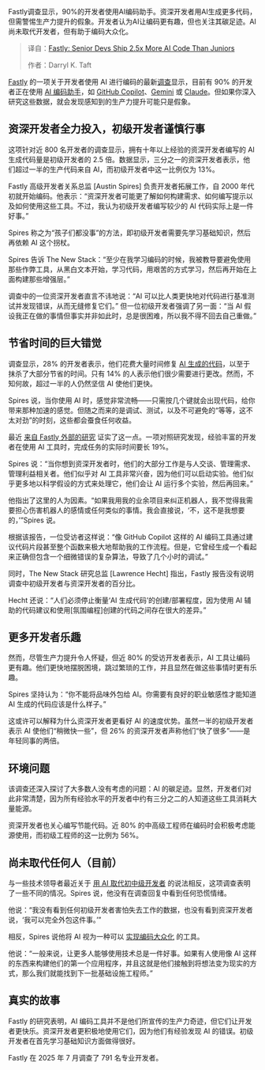 <!--
title: Fastly：高级开发者AI代码产出是初级的2.5倍
cover: https://cdn.thenewstack.io/media/2025/08/3d014f28-sweet-life-yd0mcouiduw-unsplash-1.jpg
summary: Fastly调查显示，90%的开发者使用AI编码助手。资深开发者用AI生成更多代码，但需警惕生产力提升的假象。开发者认为AI让编码更有趣，但也关注其碳足迹。AI尚未取代开发者，但有助于编码大众化。
-->

Fastly调查显示，90%的开发者使用AI编码助手。资深开发者用AI生成更多代码，但需警惕生产力提升的假象。开发者认为AI让编码更有趣，但也关注其碳足迹。AI尚未取代开发者，但有助于编码大众化。

> 译自：[Fastly: Senior Devs Ship 2.5x More AI Code Than Juniors](https://thenewstack.io/fastly-senior-devs-ship-2-5x-more-ai-code-than-juniors/)
> 
> 作者：Darryl K. Taft

[Fastly](https://www.fastly.com/) 的一项关于开发者使用 AI 进行编码的最新[调查](https://www.fastly.com/blog/senior-developers-ship-more-ai-code)显示，目前有 90% 的开发者正在使用 [AI 编码助手](https://thenewstack.io/what-are-ai-code-assistants-and-how-should-you-use-them/)，如 [GitHub Copilot](https://thenewstack.io/github-copilot-a-powerful-controversial-autocomplete-for-developers/)、[Gemini](https://thenewstack.io/gemini-cli-googles-challenge-to-ai-terminal-apps-like-warp/) 或 [Claude](https://thenewstack.io/claude-code-user-base-grows-300-as-anthropic-launches-enterprise-analytics-dashboard/)。但如果你深入研究这些数据，就会发现感知到的生产力提升可能只是假象。

## 资深开发者全力投入，初级开发者谨慎行事

这项针对近 800 名开发者的调查显示，拥有十年以上经验的资深开发者编写的 AI 生成代码量是初级开发者的 2.5 倍。数据显示，三分之一的资深开发者表示，他们超过一半的生产代码来自 AI，而初级开发者中这一比例仅为 13%。

Fastly 高级开发者关系总监 [Austin Spires] 负责开发者拓展工作，自 2000 年代初就开始编码。他表示：“资深开发者可能更了解如何构建需求、如何编写提示以及如何使用这些工具。不过，我认为初级开发者编写较少的 AI 代码实际上是一件好事。”

Spires 称之为“孩子们都没事”的方法，即初级开发者需要先学习基础知识，然后再依赖 AI 这个拐杖。

Spires 告诉 The New Stack：“至少在我学习编码的时候，我被教导要避免使用那些作弊工具，从黑白文本开始，学习代码，用艰苦的方式学习，然后再开始在上面构建那些增强层。”

调查中的一位资深开发者直言不讳地说：“AI 可以比人类更快地对代码进行基准测试并发现错误，从而无缝修复它们。” 但一位初级开发者强调了另一面：“当 AI 假设我正在做的事情但事实并非如此时，总是很困难，所以我不得不回去自己重做。”

## 节省时间的巨大错觉

调查显示，28% 的开发者表示，他们花费大量时间修复 [AI 生成的代码](https://thenewstack.io/ai-generated-code-needs-refactoring-say-76-of-developers/)，以至于抹杀了大部分节省的时间。只有 14% 的人表示他们很少需要进行更改。然而，不知何故，超过一半的人仍然坚信 AI 使他们更快。

Spires 说，当你使用 AI 时，感觉非常流畅——只需按几个键就会出现代码，给你带来那种加速的感觉。但随之而来的是调试、测试，以及不可避免的“等等，这不太对劲”的时刻，这些都会蚕食任何收益。

最近 [来自 Fastly 外部的研究](https://metr.org/blog/2025-07-10-early-2025-ai-experienced-os-dev-study/) 证实了这一点。一项对照研究发现，经验丰富的开发者在使用 AI 工具时，完成任务的实际时间要长 19%。

Spires 说：“当你想到资深开发者时，他们的大部分工作是与人交谈、管理需求、管理利益相关者。他们似乎对 AI 工具非常兴奋，因为他们可以启动实验。他们似乎更多地以科学假设的方式来处理它，他们会让 AI 运行多个实验，然后再回来。”

他指出了这里的人为因素。“如果我用我的业余项目来纠正机器人，我不觉得我需要担心伤害机器人的感情或任何类似的事情。我会直接说，‘不，这不是我想要的，’”Spires 说。

根据该报告，一位受访者这样说：“像 GitHub Copilot 这样的 AI 编码工具通过建议代码片段甚至整个函数来极大地帮助我的工作流程。但是，它曾经生成一个看起来正确但包含一个细微错误的复杂算法，导致了几个小时的调试。”

同时，The New Stack 研究总监 [Lawrence Hecht] 指出，Fastly 报告没有说明调查中初级开发者与资深开发者的百分比。

Hecht 还说：“人们必须停止衡量‘AI 生成代码’的创建/部署程度，因为使用 AI 辅助的代码建议和使用[氛围编程]创建的代码之间存在很大的差异。”

## 更多开发者乐趣

然而，尽管生产力提升令人怀疑，但近 80% 的受访开发者表示，AI 工具让编码更有趣。他们更快地摆脱困境，跳过繁琐的工作，并且显然在做这些事情时更有乐趣。

Spires 坚持认为：“你不能将品味外包给 AI。你需要有良好的职业敏感性才能知道 AI 生成的代码应该是什么样子。”

这或许可以解释为什么资深开发者更看好 AI 的速度优势。虽然一半的初级开发者表示 AI 使他们“稍微快一些”，但 26% 的资深开发者声称他们“快了很多”——是年轻同事的两倍。

## 环境问题

该调查还深入探讨了大多数人没有考虑的问题：AI 的碳足迹。显然，开发者们对此非常清楚，因为所有经验水平的开发者中约有三分之二的人知道这些工具消耗大量能源。

资深开发者也关心编写节能代码。近 80% 的中高级工程师在编码时会积极考虑能源使用，而初级工程师的这一比例为 56%。

## 尚未取代任何人（目前）

与一些技术领导者最近关于 [用 AI 取代初中级开发者](https://www.forbes.com/sites/quickerbettertech/2025/01/26/business-tech-news-zuckerberg-says-ai-will-replace-mid-level-engineers-soon/) 的说法相反，这项调查表明了一些不同的情况。Spires 说，他没有在调查回复中看到任何恐慌情绪。

他说：“我没有看到任何初级开发者害怕失去工作的数据，也没有看到资深开发者说，‘我可以完全外包这件事。’”

相反，Spires 说他将 AI 视为一种可以 [实现编码大众化](https://thenewstack.io/no-code-is-dead/) 的工具。

他说：“一般来说，让更多人能够使用技术总是一件好事。如果有人使用像 AI 这样的东西来构建他们的第一个应用程序，并且这就是他们接触到将想法变为现实的方式，那么我们就能找到下一批基础设施工程师。”

## 真实的故事

Fastly 的研究表明，AI 编码工具并不是他们所宣传的生产力奇迹，但它们让开发者更快乐。资深开发者更积极地使用它们，因为他们有经验发现 AI 的错误。初级开发者在首先学习基础知识方面做得很好。

Fastly 在 2025 年 7 月调查了 791 名专业开发者。